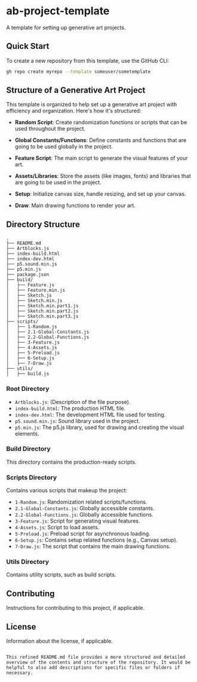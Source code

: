 # ab-project-template

A template for setting up generative art projects.

## Quick Start

To create a new repository from this template, use the GitHub CLI:

```sh
gh repo create myrepo --template someuser/sometemplate
```

## Structure of a Generative Art Project

This template is organized to help set up a generative art project with efficiency and organization. Here's how it's structured:

- **Random Script**: Create randomization functions or scripts that can be used throughout the project.
  
- **Global Constants/Functions**: Define constants and functions that are going to be used globally in the project.
  
- **Feature Script**: The main script to generate the visual features of your art.
  
- **Assets/Libraries**: Store the assets (like images, fonts) and libraries that are going to be used in the project.
  
- **Setup**: Initialize canvas size, handle resizing, and set up your canvas.
  
- **Draw**: Main drawing functions to render your art.

## Directory Structure

```plaintext
.
├── README.md
├── Artblocks.js
├── index-build.html
├── index-dev.html
├── p5.sound.min.js
├── p5.min.js
├── package.json
├── build/
│   ├── Feature.js
│   ├── Feature.min.js
│   ├── Sketch.js
│   ├── Sketch.min.js
│   ├── Sketch.min.part1.js
│   ├── Sketch.min.part2.js
│   ├── Sketch.min.part3.js
├── scripts/
│   ├── 1-Random.js
│   ├── 2.1-Global-Constants.js
│   ├── 2.2-Global-Functions.js
│   ├── 3-Feature.js
│   ├── 4-Assets.js
│   ├── 5-Preload.js
│   ├── 6-Setup.js
│   ├── 7-Draw.js
├── utils/
│   ├── build.js
```

### Root Directory

- `Artblocks.js`: (Description of the file purpose).
- `index-build.html`: The production HTML file.
- `index-dev.html`: The development HTML file used for testing.
- `p5.sound.min.js`: Sound library used in the project.
- `p5.min.js`: The p5.js library, used for drawing and creating the visual elements.

### Build Directory

This directory contains the production-ready scripts.

### Scripts Directory

Contains various scripts that makeup the project:

- `1-Random.js`: Randomization related scripts/functions.
- `2.1-Global-Constants.js`: Globally accessible constants.
- `2.2-Global-Functions.js`: Globally accessible functions.
- `3-Feature.js`: Script for generating visual features.
- `4-Assets.js`: Script to load assets.
- `5-Preload.js`: Preload script for asynchronous loading.
- `6-Setup.js`: Contains setup related functions (e.g., Canvas setup).
- `7-Draw.js`: The script that contains the main drawing functions.

### Utils Directory

Contains utility scripts, such as build scripts.

## Contributing

Instructions for contributing to this project, if applicable.

## License

Information about the license, if applicable.
```

This refined README.md file provides a more structured and detailed overview of the contents and structure of the repository. It would be helpful to also add descriptions for specific files or folders if necessary.